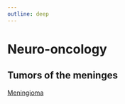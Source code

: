 ```yaml
---
outline: deep
---
```


# Neuro-oncology

## Tumors of the meninges

[Meningioma](https://radiopaedia.org/articles/meningioma)
